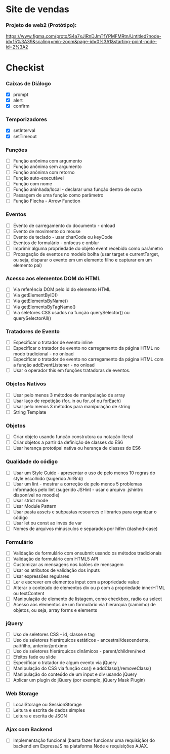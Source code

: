 # Site de vendas

### Projeto de web2 (Protótipo): 
https://www.figma.com/proto/S4a7xJIRnDJmTfYPMFMRtn/Untitled?node-id=15%3A39&scaling=min-zoom&page-id=0%3A1&starting-point-node-id=2%3A2

# Checkist
### Caixas de Diálogo

- [x] prompt
 - [x] alert
 - [x] confirm
### Temporizadores

- [x] setInterval
 - [x] setTimeout
### Funções

 - [ ] Função anônima com argumento
 - [ ] Função anônima sem argumento
- [ ]  Função anônima com retorno
- [ ]  Função auto-executável
- [ ]  Função com nome
- [ ] Função aninhada/local - declarar uma função dentro de outra
- [ ]  Passagem de uma função como parâmetro
- [ ]  Função Flecha - Arrow Function
### Eventos

  - [ ] Evento de carregamento do documento - onload
  - [ ] Evento de movimento do mouse
  - [ ] Evento de teclado - usar charCode ou keyCode
  - [ ] Eventos de formulário - onfocus e onblur
  - [ ] Imprimir alguma propriedade do objeto event recebido como parâmetro
  - [ ] Propagação de eventos no modelo bolha (usar target e currentTarget, ou seja, disparar o evento em um elemento filho e capturar em um elemento pai)
### Acesso aos elementos DOM do HTML

  - [ ] Via referência DOM pelo id do elemento HTML
  - [ ] Via getElementByID()
 - [ ]  Via getElementsByName()
 - [ ]  Via getElementsByTagName()
  - [ ] Via seletores CSS usados na função querySelector() ou querySelectorAll()
### Tratadores de Evento

 - [ ]  Especificar o tratador de evento inline
 - [ ]  Especificar o tratador de evento no carregamento da página HTML no modo tradicional - no onload
 - [ ]  Especificar o tratador de evento no carregamento da página HTML com a função addEventListener - no onload
 - [ ]  Usar o operador this em funções tratadoras de eventos.
### Objetos Nativos

 - [ ]  Usar pelo menos 3 métodos de manipulação de array
 - [ ]  Usar laço de repetição (for..in ou for..of ou forEach)
  - [ ] Usar pelo menos 3 métodos para manipulação de string
 - [ ]  String Template
### Objetos

 - [ ]  Criar objeto usando função construtora ou notação literal
 - [ ]  Criar objetos a partir da definição de classes do ES6
  - [ ] Usar herança prototipal nativa ou herança de classes do ES6
### Qualidade do código

 - [ ]  Usar um Style Guide - apresentar o uso de pelo menos 10 regras do style escolhido (sugerido AirBnb)
 - [ ]  Usar um lint - mostrar a correção de pelo menos 5 problemas informados pelo lint (sugerido JSHint - usar o arquivo .jshintrc disponível no moodle)
 - [ ]  Usar strict mode
  - [ ] Usar Module Pattern
 - [ ]  Usar pasta assets e subpastas resources e libraries para organizar o código
 - [ ]  Usar let ou const ao invés de var
  - [ ] Nomes de arquivos minúsculos e separados por hífen (dashed-case)
### Formulário

 - [ ]  Validação de formulário com onsubmit usando os métodos tradicionais
 - [ ]  Validação de formulário com HTML5 API
 - [ ]  Customizar as mensagens nos balões de mensagem
 - [ ]  Usar os atributos de validação dos inputs
 - [ ]  Usar expressões regulares
 - [ ]  Ler e escrever em elementos input com a propriedade value
 - [ ]  Alterar o conteúdo de elementos div ou p com a propriedade innerHTML ou textContent
 - [ ]  Manipulação de elemento de listagem, como checkbox, radio ou select
 - [ ]  Acesso aos elementos de um formulário via hierarquia (caminho) de objetos, ou seja, array forms e elements
### jQuery

 - [ ]  Uso de seletores CSS - id, classe e tag
 - [ ]  Uso de seletores hierárquicos estáticos - ancestral/descendente, pai/filho, anterior/próximo
 - [ ]  Uso de seletores hierárquicos dinâmicos - parent/children/next
 - [ ]  Efeitos fade ou slide
 - [ ]  Especificar o tratador de algum evento via jQuery
 - [ ]  Manipulação do CSS via função css() e addClass()/removeClass()
 - [ ]  Manipulação do conteúdo de um input e div usando jQuery
 - [ ]  Aplicar um plugin do jQuery (por exemplo, jQuery Mask Plugin)
### Web Storage

 - [ ]  LocalStorage ou SessionStorage
 - [ ]  Leitura e escrita de dados simples
 - [ ]  Leitura e escrita de JSON
### Ajax com Backend

 - [ ]  Implementação funcional (basta fazer funcionar uma requisição) do backend em ExpressJS na plataforma Node e requisições AJAX.
